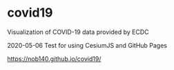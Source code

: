 # covid19
Visualization of COVID-19 data provided by ECDC

2020-05-06 Test for using CesiumJS and GitHub Pages

https://nob140.github.io/covid19/
